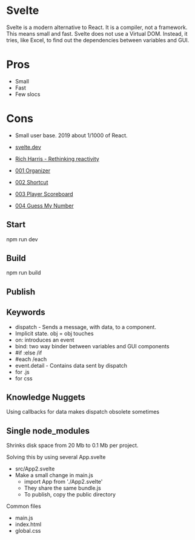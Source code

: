 # Svelte

Svelte is a modern alternative to React. It is a compiler, not a framework.
This means small and fast. Svelte does not use a Virtual DOM. Instead, it tries, like Excel, to find out the dependencies between variables and GUI.

# Pros

* Small
* Fast
* Few slocs

# Cons

* Small user base. 2019 about 1/1000 of React.

* [svelte.dev](https://svelte.dev)
* [Rich Harris - Rethinking reactivity](https://www.youtube.com/watch?v=AdNJ3fydeao)

* [001 Organizer](https://christernilsson.github.io/Lab/2019/105-Svelte/public001)
* [002 Shortcut](https://christernilsson.github.io/Lab/2019/105-Svelte/public002)
* [003 Player Scoreboard](https://christernilsson.github.io/Lab/2019/105-Svelte/public003)
* [004 Guess My Number](https://christernilsson.github.io/Lab/2019/105-Svelte/public004)

## Start

npm run dev

## Build

npm run build

## Publish

## Keywords

* dispatch - Sends a message, with data, to a component.
* Implicit state. obj = obj touches
* on: introduces an event
* bind: two way binder between variables and GUI components
* #if :else /if
* #each /each
* event.detail - Contains data sent by dispatch
* <script></script> for .js
* <style></style>   for css

## Knowledge Nuggets

Using callbacks for data makes dispatch obsolete sometimes

## Single node_modules

Shrinks disk space from 20 Mb to 0.1 Mb per project.

Solving this by using several App.svelte
* src/App2.svelte
* Make a small change in main.js
  * import App from './App2.svelte'
  * They share the same bundle.js
  * To publish, copy the public directory

Common files
* main.js
* index.html
* global.css